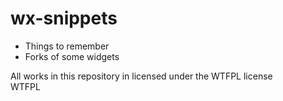 # wx-snippets
- Things to remember
- Forks of some widgets

All works in this repository in licensed under the WTFPL license<br>
<a href="http://www.wtfpl.net/"><img
       src="http://www.wtfpl.net/wp-content/uploads/2012/12/wtfpl-badge-2.png"
       width="80" height="15" alt="WTFPL" /></a>
